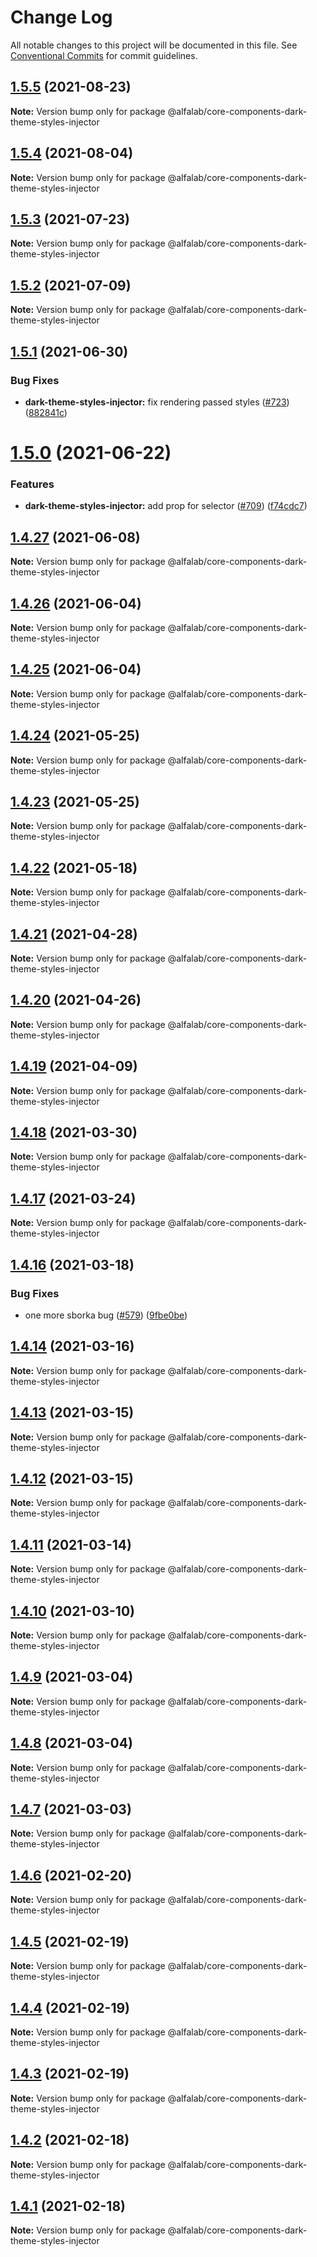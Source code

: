 # Change Log

All notable changes to this project will be documented in this file.
See [Conventional Commits](https://conventionalcommits.org) for commit guidelines.

## [1.5.5](https://github.com/alfa-laboratory/core-components/compare/@alfalab/core-components-dark-theme-styles-injector@1.5.4...@alfalab/core-components-dark-theme-styles-injector@1.5.5) (2021-08-23)

**Note:** Version bump only for package @alfalab/core-components-dark-theme-styles-injector





## [1.5.4](https://github.com/alfa-laboratory/core-components/compare/@alfalab/core-components-dark-theme-styles-injector@1.5.3...@alfalab/core-components-dark-theme-styles-injector@1.5.4) (2021-08-04)

**Note:** Version bump only for package @alfalab/core-components-dark-theme-styles-injector





## [1.5.3](https://github.com/alfa-laboratory/core-components/compare/@alfalab/core-components-dark-theme-styles-injector@1.5.2...@alfalab/core-components-dark-theme-styles-injector@1.5.3) (2021-07-23)

**Note:** Version bump only for package @alfalab/core-components-dark-theme-styles-injector





## [1.5.2](https://github.com/alfa-laboratory/core-components/compare/@alfalab/core-components-dark-theme-styles-injector@1.5.1...@alfalab/core-components-dark-theme-styles-injector@1.5.2) (2021-07-09)

**Note:** Version bump only for package @alfalab/core-components-dark-theme-styles-injector





## [1.5.1](https://github.com/alfa-laboratory/core-components/compare/@alfalab/core-components-dark-theme-styles-injector@1.5.0...@alfalab/core-components-dark-theme-styles-injector@1.5.1) (2021-06-30)


### Bug Fixes

* **dark-theme-styles-injector:** fix rendering passed styles ([#723](https://github.com/alfa-laboratory/core-components/issues/723)) ([882841c](https://github.com/alfa-laboratory/core-components/commit/882841c1c43d5570652ab3fcc199958060b92c57))





# [1.5.0](https://github.com/alfa-laboratory/core-components/compare/@alfalab/core-components-dark-theme-styles-injector@1.4.27...@alfalab/core-components-dark-theme-styles-injector@1.5.0) (2021-06-22)


### Features

* **dark-theme-styles-injector:** add prop for selector ([#709](https://github.com/alfa-laboratory/core-components/issues/709)) ([f74cdc7](https://github.com/alfa-laboratory/core-components/commit/f74cdc7b312321fcb111f1c64f21714ee403e513))





## [1.4.27](https://github.com/alfa-laboratory/core-components/compare/@alfalab/core-components-dark-theme-styles-injector@1.4.26...@alfalab/core-components-dark-theme-styles-injector@1.4.27) (2021-06-08)

**Note:** Version bump only for package @alfalab/core-components-dark-theme-styles-injector





## [1.4.26](https://github.com/alfa-laboratory/core-components/compare/@alfalab/core-components-dark-theme-styles-injector@1.4.25...@alfalab/core-components-dark-theme-styles-injector@1.4.26) (2021-06-04)

**Note:** Version bump only for package @alfalab/core-components-dark-theme-styles-injector





## [1.4.25](https://github.com/alfa-laboratory/core-components/compare/@alfalab/core-components-dark-theme-styles-injector@1.4.24...@alfalab/core-components-dark-theme-styles-injector@1.4.25) (2021-06-04)

**Note:** Version bump only for package @alfalab/core-components-dark-theme-styles-injector





## [1.4.24](https://github.com/alfa-laboratory/core-components/compare/@alfalab/core-components-dark-theme-styles-injector@1.4.23...@alfalab/core-components-dark-theme-styles-injector@1.4.24) (2021-05-25)

**Note:** Version bump only for package @alfalab/core-components-dark-theme-styles-injector





## [1.4.23](https://github.com/alfa-laboratory/core-components/compare/@alfalab/core-components-dark-theme-styles-injector@1.4.22...@alfalab/core-components-dark-theme-styles-injector@1.4.23) (2021-05-25)

**Note:** Version bump only for package @alfalab/core-components-dark-theme-styles-injector





## [1.4.22](https://github.com/alfa-laboratory/core-components/compare/@alfalab/core-components-dark-theme-styles-injector@1.4.21...@alfalab/core-components-dark-theme-styles-injector@1.4.22) (2021-05-18)

**Note:** Version bump only for package @alfalab/core-components-dark-theme-styles-injector





## [1.4.21](https://github.com/alfa-laboratory/core-components/compare/@alfalab/core-components-dark-theme-styles-injector@1.4.20...@alfalab/core-components-dark-theme-styles-injector@1.4.21) (2021-04-28)

**Note:** Version bump only for package @alfalab/core-components-dark-theme-styles-injector





## [1.4.20](https://github.com/alfa-laboratory/core-components/compare/@alfalab/core-components-dark-theme-styles-injector@1.4.19...@alfalab/core-components-dark-theme-styles-injector@1.4.20) (2021-04-26)

**Note:** Version bump only for package @alfalab/core-components-dark-theme-styles-injector





## [1.4.19](https://github.com/alfa-laboratory/core-components/compare/@alfalab/core-components-dark-theme-styles-injector@1.4.18...@alfalab/core-components-dark-theme-styles-injector@1.4.19) (2021-04-09)

**Note:** Version bump only for package @alfalab/core-components-dark-theme-styles-injector





## [1.4.18](https://github.com/alfa-laboratory/core-components/compare/@alfalab/core-components-dark-theme-styles-injector@1.4.17...@alfalab/core-components-dark-theme-styles-injector@1.4.18) (2021-03-30)

**Note:** Version bump only for package @alfalab/core-components-dark-theme-styles-injector





## [1.4.17](https://github.com/alfa-laboratory/core-components/compare/@alfalab/core-components-dark-theme-styles-injector@1.4.16...@alfalab/core-components-dark-theme-styles-injector@1.4.17) (2021-03-24)

**Note:** Version bump only for package @alfalab/core-components-dark-theme-styles-injector





## [1.4.16](https://github.com/alfa-laboratory/core-components/compare/@alfalab/core-components-dark-theme-styles-injector@1.4.14...@alfalab/core-components-dark-theme-styles-injector@1.4.16) (2021-03-18)


### Bug Fixes

* one more sborka bug ([#579](https://github.com/alfa-laboratory/core-components/issues/579)) ([9fbe0be](https://github.com/alfa-laboratory/core-components/commit/9fbe0beca56ec5971de78b3f6cda25305b260efc))





## [1.4.14](https://github.com/alfa-laboratory/core-components/compare/@alfalab/core-components-dark-theme-styles-injector@1.4.13...@alfalab/core-components-dark-theme-styles-injector@1.4.14) (2021-03-16)

**Note:** Version bump only for package @alfalab/core-components-dark-theme-styles-injector





## [1.4.13](https://github.com/alfa-laboratory/core-components/compare/@alfalab/core-components-dark-theme-styles-injector@1.4.12...@alfalab/core-components-dark-theme-styles-injector@1.4.13) (2021-03-15)

**Note:** Version bump only for package @alfalab/core-components-dark-theme-styles-injector





## [1.4.12](https://github.com/alfa-laboratory/core-components/compare/@alfalab/core-components-dark-theme-styles-injector@1.4.11...@alfalab/core-components-dark-theme-styles-injector@1.4.12) (2021-03-15)

**Note:** Version bump only for package @alfalab/core-components-dark-theme-styles-injector





## [1.4.11](https://github.com/alfa-laboratory/core-components/compare/@alfalab/core-components-dark-theme-styles-injector@1.4.10...@alfalab/core-components-dark-theme-styles-injector@1.4.11) (2021-03-14)

**Note:** Version bump only for package @alfalab/core-components-dark-theme-styles-injector





## [1.4.10](https://github.com/alfa-laboratory/core-components/compare/@alfalab/core-components-dark-theme-styles-injector@1.4.9...@alfalab/core-components-dark-theme-styles-injector@1.4.10) (2021-03-10)

**Note:** Version bump only for package @alfalab/core-components-dark-theme-styles-injector





## [1.4.9](https://github.com/alfa-laboratory/core-components/compare/@alfalab/core-components-dark-theme-styles-injector@1.4.8...@alfalab/core-components-dark-theme-styles-injector@1.4.9) (2021-03-04)

**Note:** Version bump only for package @alfalab/core-components-dark-theme-styles-injector





## [1.4.8](https://github.com/alfa-laboratory/core-components/compare/@alfalab/core-components-dark-theme-styles-injector@1.4.7...@alfalab/core-components-dark-theme-styles-injector@1.4.8) (2021-03-04)

**Note:** Version bump only for package @alfalab/core-components-dark-theme-styles-injector





## [1.4.7](https://github.com/alfa-laboratory/core-components/compare/@alfalab/core-components-dark-theme-styles-injector@1.4.6...@alfalab/core-components-dark-theme-styles-injector@1.4.7) (2021-03-03)

**Note:** Version bump only for package @alfalab/core-components-dark-theme-styles-injector





## [1.4.6](https://github.com/alfa-laboratory/core-components/compare/@alfalab/core-components-dark-theme-styles-injector@1.4.5...@alfalab/core-components-dark-theme-styles-injector@1.4.6) (2021-02-20)

**Note:** Version bump only for package @alfalab/core-components-dark-theme-styles-injector





## [1.4.5](https://github.com/alfa-laboratory/core-components/compare/@alfalab/core-components-dark-theme-styles-injector@1.4.4...@alfalab/core-components-dark-theme-styles-injector@1.4.5) (2021-02-19)

**Note:** Version bump only for package @alfalab/core-components-dark-theme-styles-injector





## [1.4.4](https://github.com/alfa-laboratory/core-components/compare/@alfalab/core-components-dark-theme-styles-injector@1.4.3...@alfalab/core-components-dark-theme-styles-injector@1.4.4) (2021-02-19)

**Note:** Version bump only for package @alfalab/core-components-dark-theme-styles-injector





## [1.4.3](https://github.com/alfa-laboratory/core-components/compare/@alfalab/core-components-dark-theme-styles-injector@1.4.2...@alfalab/core-components-dark-theme-styles-injector@1.4.3) (2021-02-19)

**Note:** Version bump only for package @alfalab/core-components-dark-theme-styles-injector





## [1.4.2](https://github.com/alfa-laboratory/core-components/compare/@alfalab/core-components-dark-theme-styles-injector@1.4.1...@alfalab/core-components-dark-theme-styles-injector@1.4.2) (2021-02-18)

**Note:** Version bump only for package @alfalab/core-components-dark-theme-styles-injector





## [1.4.1](https://github.com/alfa-laboratory/core-components/compare/@alfalab/core-components-dark-theme-styles-injector@1.4.0...@alfalab/core-components-dark-theme-styles-injector@1.4.1) (2021-02-18)

**Note:** Version bump only for package @alfalab/core-components-dark-theme-styles-injector
